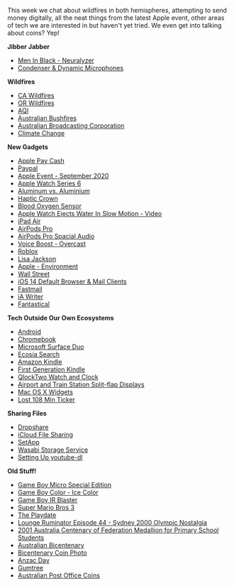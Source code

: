 This week we chat about wildfires in both hemispheres, attempting to send money digitally, all the neat things from the latest Apple event, other areas of tech we are interested in but haven't yet tried. We even get into talking about coins? Yep!

**Jibber Jabber**
- [Men In Black - Neuralyzer](https://meninblack.fandom.com/wiki/Neuralyzer)
- [Condenser & Dynamic Microphones](https://en.wikipedia.org/wiki/Microphone#Varieties)

**Wildfires**
- [CA Wildfires](https://www.fire.ca.gov/incidents)
- [OR Wildfires](https://www.oregon.gov/ODF/Fire/Pages/FireStats.aspx)
- [AQI](https://en.wikipedia.org/wiki/Air_quality_index)
- [Australian Bushfires](https://en.wikipedia.org/wiki/2019–20_Australian_bushfire_season)
- [Australian Broadcasting Corporation](https://en.wikipedia.org/wiki/Australian_Broadcasting_Corporation)
- [Climate Change](https://www.livescience.com/climate-change.html)

**New Gadgets**
- [Apple Pay Cash](https://support.apple.com/en-us/HT207875)
- [Paypal](https://www.paypal.com)
- [Apple Event - September 2020](https://www.apple.com/apple-events/september-2020/)
- [Apple Watch Series 6](https://www.apple.com/apple-watch-series-6/)
- [Aluminum vs. Aluminium](https://www.merriam-webster.com/words-at-play/aluminum-vs-aluminium)
- [Haptic Crown](https://support.apple.com/en-us/HT204793)
- [Blood Oxygen Sensor](https://www.apple.com/newsroom/2020/09/apple-watch-series-6-delivers-breakthrough-wellness-and-fitness-capabilities/)
- [Apple Watch Ejects Water In Slow Motion - Video](https://www.youtube.com/watch?v=EIEwy8rPik4)
- [iPad Air](https://www.apple.com/ipad-air/)
- [AirPods Pro](https://www.apple.com/airpods-pro/)
- [AirPods Pro Spacial Audio](https://support.apple.com/en-us/HT211775)
- [Voice Boost - Overcast](https://overcast.fm)
- [Roblox](https://www.roblox.com)
- [Lisa Jackson](https://www.apple.com/leadership/lisa-jackson/)
- [Apple - Environment](https://www.apple.com/environment/)
- [Wall Street](https://en.wikipedia.org/wiki/Wall_Street)
- [iOS 14 Default Browser & Mail Clients](https://support.apple.com/en-us/HT211336)
- [Fastmail](https://www.fastmail.com)
- [iA Writer](https://ia.net/writer)
- [Fantastical](https://flexibits.com/fantastical)

**Tech Outside Our Own Ecosystems**
- [Android](https://www.android.com)
- [Chromebook](https://www.google.com/chromebook/)
- [Microsoft Surface Duo](https://www.microsoft.com/en-us/surface/devices/surface-duo?activetab=overview)
- [Ecosia Search](https://www.ecosia.org)
- [Amazon Kindle](https://www.amazon.com/Kindle-Paperwhite-Waterproof-Storage-Special/dp/B07PPXZYWQ/)
- [First Generation Kindle](https://ebookfriendly.com/timeline-kindle-history/)
- [QlockTwo Watch and Clock](https://qlocktwo.com)
- [Airport and Train Station Split-flap Displays](https://en.wikipedia.org/wiki/Split-flap_display)
- [Mac OS X Widgets](https://en.wikipedia.org/wiki/Dashboard_(macOS))
- [Lost 108 Min Ticker](https://lostpedia.fandom.com/wiki/108)

**Sharing Files**
- [Dropshare](https://dropshare.app)
- [iCloud File Sharing](https://support.apple.com/en-us/HT210910)
- [SetApp](https://setapp.com)
- [Wasabi Storage Service](https://wasabi.com)
- [Setting Up youtube-dl](https://burk.io/2020/my-youtube-dl-setup)

**Old Stuff!**
- [Game Boy Micro Special Edition](https://consolevariations.com/variation/accessory/faceplate-club-nintendo-famicom-ii)
- [Game Boy Color - Ice Color](https://consolevariations.com/variation/console/game-boy-color-ice-blue-toys-r-us-limited-edition-japan)
- [Game Boy IR Blaster](https://nintendo.fandom.com/wiki/List_of_Game_Boy_Color_games_with_IR_support)
- [Super Mario Bros 3](https://en.wikipedia.org/wiki/Super_Mario_Bros._3)
- [The Playdate](https://play.date)
- [Lounge Ruminator Episode 44 - Sydney 2000 Olympic Nostalgia](https://loungeruminator.net/2020/09/20/44-sydney-2000-olympic-nostalgia-with-special-guest-natasha-kandilas-feld/)
- [2001 Australia Centenary of Federation Medallion for Primary School Students](http://get.burk.io/Centenary-of-Federation.jpeg)
- [Australian Bicentenary](https://en.wikipedia.org/wiki/Australian_Bicentenary)
- [Bicentenary Coin Photo](http://get.burk.io/Bicentennial-Coin.png)
- [Anzac Day](https://www.army.gov.au/our-heritage/traditions/anzac-day)
- [Gumtree](https://www.gumtree.com.au)
- [Australian Post Office Coins](https://auspost.com.au/shop/collectables/coins-and-banknotes?SearchParameter=%26%40QueryTerm%3D*%26ContextCategoryUUID%3DHNcK0EFCgy4AAAFsutAnVdUx%26OnlineFlag%3D1%26ProductVariationFlag%3D0%26%40Sort.CategoryPosition%3D0%26%40RelevanceSort%3D1%26%40Sort.UUID%3D0&PageSize=30&SortingAttribute=)
